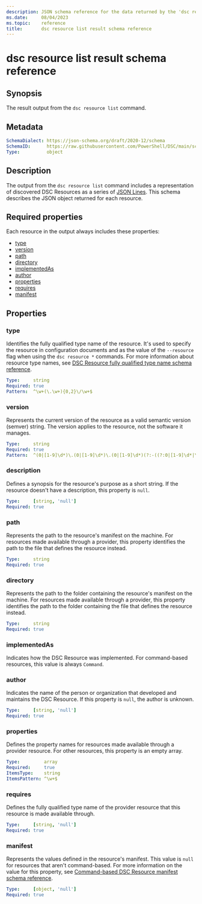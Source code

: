 ```yaml
---
description: JSON schema reference for the data returned by the 'dsc resource list' command.
ms.date:     08/04/2023
ms.topic:    reference
title:       dsc resource list result schema reference
---
```


# dsc resource list result schema reference

## Synopsis

The result output from the `dsc resource list` command.

## Metadata

```yaml
SchemaDialect: https://json-schema.org/draft/2020-12/schema
SchemaID:      https://raw.githubusercontent.com/PowerShell/DSC/main/schemas/2023/10/outputs/resource/list.json
Type:          object
```

## Description

The output from the `dsc resource list` command includes a representation of discovered DSC
Resources as a series of [JSON Lines][01]. This schema describes the JSON object returned for each
resource.

## Required properties

Each resource in the output always includes these properties:

- [type](#type)
- [version](#version)
- [path](#path)
- [directory](#directory)
- [implementedAs](#implementedas)
- [author](#author)
- [properties](#properties)
- [requires](#requires)
- [manifest](#manifest)

## Properties

### type

Identifies the fully qualified type name of the resource. It's used to specify the resource in
configuration documents and as the value of the `--resource` flag when using the `dsc resource *`
commands. For more information about resource type names, see
[DSC Resource fully qualified type name schema reference][02].

```yaml
Type:     string
Required: true
Pattern:  ^\w+(\.\w+){0,2}\/\w+$
```

### version

Represents the current version of the resource as a valid semantic version (semver) string. The
version applies to the resource, not the software it manages.

```yaml
Type:     string
Required: true
Pattern:  ^(0|[1-9]\d*)\.(0|[1-9]\d*)\.(0|[1-9]\d*)(?:-((?:0|[1-9]\d*|\d*[a-zA-Z-][0-9a-zA-Z-]*)(?:\.(?:0|[1-9]\d*|\d*[a-zA-Z-][0-9a-zA-Z-]*))*))?(?:\+([0-9a-zA-Z-]+(?:\.[0-9a-zA-Z-]+)*))?$
```

### description

Defines a synopsis for the resource's purpose as a short string. If the resource doesn't have a
description, this property is `null`.

```yaml
Type:     [string, 'null']
Required: true
```

### path

Represents the path to the resource's manifest on the machine. For resources made available through
a provider, this property identifies the path to the file that defines the resource instead.

```yaml
Type:     string
Required: true
```

### directory

Represents the path to the folder containing the resource's manifest on the machine. For resources
made available through a provider, this property identifies the path to the folder containing the
file that defines the resource instead.

```yaml
Type:     string
Required: true
```

### implementedAs

Indicates how the DSC Resource was implemented. For command-based resources, this value is always
`Command`.

<!--
    Resources currently return this a null except for the test resources. Not
    sure how to document this.
-->

### author

Indicates the name of the person or organization that developed and maintains the DSC Resource. If
this property is `null`, the author is unknown.

<!--
    Resources currently return this a null except for the test resources. Is
    this only for provider resources, or something else?
-->

```yaml
Type:     [string, 'null']
Required: true
```

### properties

Defines the property names for resources made available through a provider resource. For other
resources, this property is an empty array.

<!--
    Resources currently return this a null except for the test resources.
    Should this value be populated for all resources made available through a
    provider?
-->

```yaml
Type:         array
Required:     true
ItemsType:    string
ItemsPattern: ^\w+$
```

### requires

Defines the fully qualified type name of the provider resource that this resource is made available
through.

```yaml
Type:     [string, 'null']
Required: true
```

### manifest

Represents the values defined in the resource's manifest. This value is `null` for resources that
aren't command-based. For more information on the value for this property, see
[Command-based DSC Resource manifest schema reference][03].

```yaml
Type:     [object, 'null']
Required: true
```

[01]: https://jsonlines.org/
[02]: ../../definitions/resourceType.md
[03]: ../../resource/manifest/root.md
